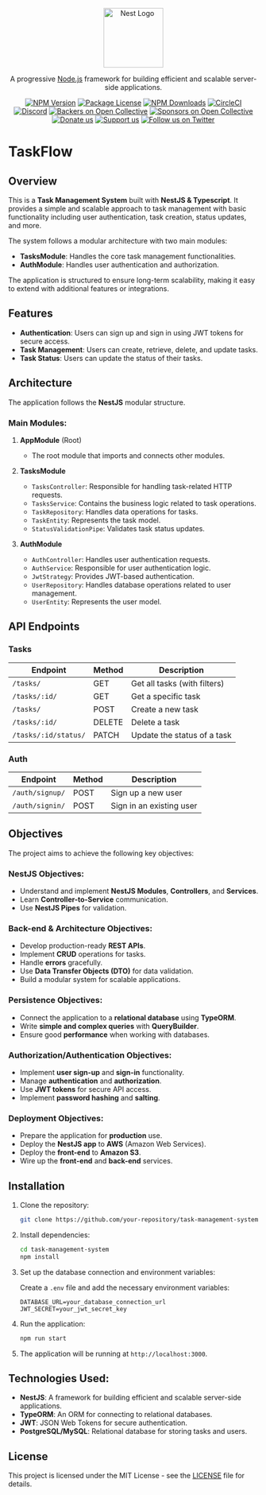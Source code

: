 <p align="center">
  <a href="http://nestjs.com/" target="blank"><img src="https://nestjs.com/img/logo-small.svg" width="120" alt="Nest Logo" /></a>
</p>

[circleci-image]: https://img.shields.io/circleci/build/github/nestjs/nest/master?token=abc123def456
[circleci-url]: https://circleci.com/gh/nestjs/nest

  <p align="center">A progressive <a href="http://nodejs.org" target="_blank">Node.js</a> framework for building efficient and scalable server-side applications.</p>
    <p align="center">
<a href="https://www.npmjs.com/~nestjscore" target="_blank"><img src="https://img.shields.io/npm/v/@nestjs/core.svg" alt="NPM Version" /></a>
<a href="https://www.npmjs.com/~nestjscore" target="_blank"><img src="https://img.shields.io/npm/l/@nestjs/core.svg" alt="Package License" /></a>
<a href="https://www.npmjs.com/~nestjscore" target="_blank"><img src="https://img.shields.io/npm/dm/@nestjs/common.svg" alt="NPM Downloads" /></a>
<a href="https://circleci.com/gh/nestjs/nest" target="_blank"><img src="https://img.shields.io/circleci/build/github/nestjs/nest/master" alt="CircleCI" /></a>
<a href="https://discord.gg/G7Qnnhy" target="_blank"><img src="https://img.shields.io/badge/discord-online-brightgreen.svg" alt="Discord"/></a>
<a href="https://opencollective.com/nest#backer" target="_blank"><img src="https://opencollective.com/nest/backers/badge.svg" alt="Backers on Open Collective" /></a>
<a href="https://opencollective.com/nest#sponsor" target="_blank"><img src="https://opencollective.com/nest/sponsors/badge.svg" alt="Sponsors on Open Collective" /></a>
  <a href="https://paypal.me/kamilmysliwiec" target="_blank"><img src="https://img.shields.io/badge/Donate-PayPal-ff3f59.svg" alt="Donate us"/></a>
    <a href="https://opencollective.com/nest#sponsor"  target="_blank"><img src="https://img.shields.io/badge/Support%20us-Open%20Collective-41B883.svg" alt="Support us"></a>
  <a href="https://twitter.com/nestframework" target="_blank"><img src="https://img.shields.io/twitter/follow/nestframework.svg?style=social&label=Follow" alt="Follow us on Twitter"></a>
</p>
  <!--[![Backers on Open Collective](https://opencollective.com/nest/backers/badge.svg)](https://opencollective.com/nest#backer)
  [![Sponsors on Open Collective](https://opencollective.com/nest/sponsors/badge.svg)](https://opencollective.com/nest#sponsor)-->

# TaskFlow

## Overview

This is a **Task Management System** built with **NestJS & Typescript**. It provides a simple and scalable approach to task management with basic functionality including user authentication, task creation, status updates, and more.

The system follows a modular architecture with two main modules:

- **TasksModule**: Handles the core task management functionalities.
- **AuthModule**: Handles user authentication and authorization.

The application is structured to ensure long-term scalability, making it easy to extend with additional features or integrations.

## Features

- **Authentication**: Users can sign up and sign in using JWT tokens for secure access.
- **Task Management**: Users can create, retrieve, delete, and update tasks.
- **Task Status**: Users can update the status of their tasks.

## Architecture

The application follows the **NestJS** modular structure.

### Main Modules:

1. **AppModule** (Root)

   - The root module that imports and connects other modules.

2. **TasksModule**

   - `TasksController`: Responsible for handling task-related HTTP requests.
   - `TasksService`: Contains the business logic related to task operations.
   - `TaskRepository`: Handles data operations for tasks.
   - `TaskEntity`: Represents the task model.
   - `StatusValidationPipe`: Validates task status updates.

3. **AuthModule**
   - `AuthController`: Handles user authentication requests.
   - `AuthService`: Responsible for user authentication logic.
   - `JwtStrategy`: Provides JWT-based authentication.
   - `UserRepository`: Handles database operations related to user management.
   - `UserEntity`: Represents the user model.

## API Endpoints

### Tasks

| Endpoint             | Method | Description                  |
| -------------------- | ------ | ---------------------------- |
| `/tasks/`            | GET    | Get all tasks (with filters) |
| `/tasks/:id/`        | GET    | Get a specific task          |
| `/tasks/`            | POST   | Create a new task            |
| `/tasks/:id/`        | DELETE | Delete a task                |
| `/tasks/:id/status/` | PATCH  | Update the status of a task  |

### Auth

| Endpoint        | Method | Description              |
| --------------- | ------ | ------------------------ |
| `/auth/signup/` | POST   | Sign up a new user       |
| `/auth/signin/` | POST   | Sign in an existing user |

## Objectives

The project aims to achieve the following key objectives:

### NestJS Objectives:

- Understand and implement **NestJS Modules**, **Controllers**, and **Services**.
- Learn **Controller-to-Service** communication.
- Use **NestJS Pipes** for validation.

### Back-end & Architecture Objectives:

- Develop production-ready **REST APIs**.
- Implement **CRUD** operations for tasks.
- Handle **errors** gracefully.
- Use **Data Transfer Objects (DTO)** for data validation.
- Build a modular system for scalable applications.

### Persistence Objectives:

- Connect the application to a **relational database** using **TypeORM**.
- Write **simple and complex queries** with **QueryBuilder**.
- Ensure good **performance** when working with databases.

### Authorization/Authentication Objectives:

- Implement **user sign-up** and **sign-in** functionality.
- Manage **authentication** and **authorization**.
- Use **JWT tokens** for secure API access.
- Implement **password hashing** and **salting**.

### Deployment Objectives:

- Prepare the application for **production** use.
- Deploy the **NestJS app** to **AWS** (Amazon Web Services).
- Deploy the **front-end** to **Amazon S3**.
- Wire up the **front-end** and **back-end** services.

## Installation

1. Clone the repository:

   ```bash
   git clone https://github.com/your-repository/task-management-system.git
   ```

2. Install dependencies:

   ```bash
   cd task-management-system
   npm install
   ```

3. Set up the database connection and environment variables:

   Create a `.env` file and add the necessary environment variables:

   ```
   DATABASE_URL=your_database_connection_url
   JWT_SECRET=your_jwt_secret_key
   ```

4. Run the application:

   ```bash
   npm run start
   ```

5. The application will be running at `http://localhost:3000`.

## Technologies Used:

- **NestJS**: A framework for building efficient and scalable server-side applications.
- **TypeORM**: An ORM for connecting to relational databases.
- **JWT**: JSON Web Tokens for secure authentication.
- **PostgreSQL/MySQL**: Relational database for storing tasks and users.

## License

This project is licensed under the MIT License - see the [LICENSE](LICENSE) file for details.
